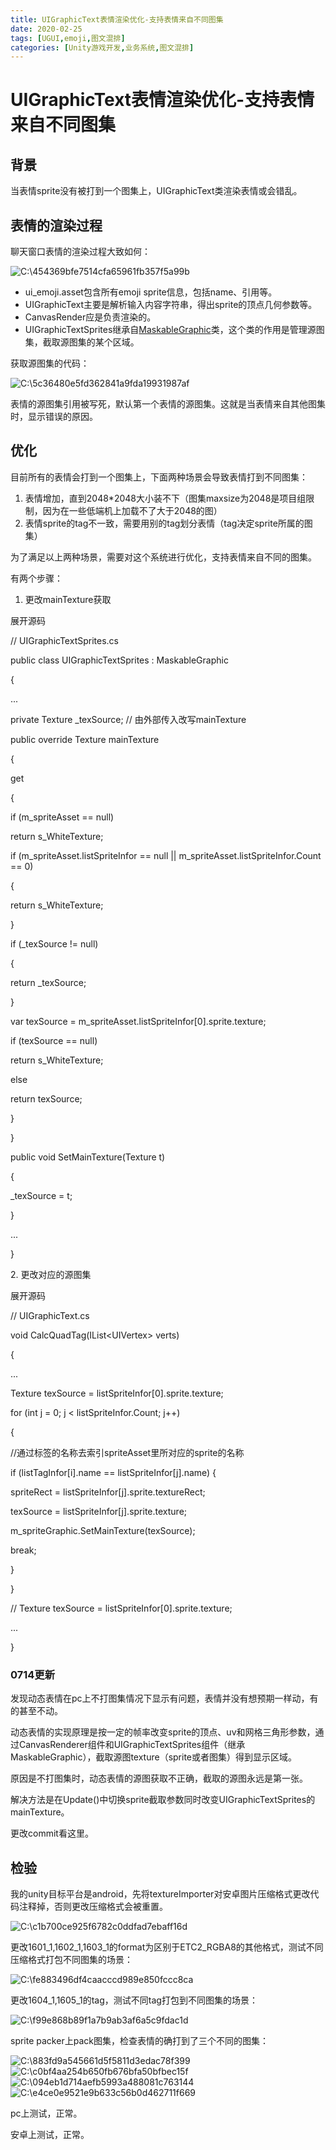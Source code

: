 ```yaml
---
title: UIGraphicText表情渲染优化-支持表情来自不同图集
date: 2020-02-25
tags: [UGUI,emoji,图文混排]
categories: [Unity游戏开发,业务系统,图文混排]
---
```


<!-- more -->


# UIGraphicText表情渲染优化-支持表情来自不同图集

## 背景

当表情sprite没有被打到一个图集上，UIGraphicText类渲染表情或会错乱。

## 表情的渲染过程

聊天窗口表情的渲染过程大致如何：

![C:\\454369bfe7514cfa65961fb357f5a99b](UGUIText组件实现图文混排——项目优化/620aa9915773654e87c2ed8201b32736.png)

-   ui_emoji.asset包含所有emoji sprite信息，包括name、引用等。
-   UIGraphicText主要是解析输入内容字符串，得出sprite的顶点几何参数等。
-   CanvasRender应是负责渲染的。
-   UIGraphicTextSprites继承自[MaskableGraphic](https://docs.unity.cn/cn/current/ScriptReference/UI.MaskableGraphic.html)类，这个类的作用是管理源图集，截取源图集的某个区域。

获取源图集的代码：

![C:\\5c36480e5fd362841a9fda19931987af](UGUIText组件实现图文混排——项目优化/78a230605169741abf7b42ea9cf32942.tmp)

表情的源图集引用被写死，默认第一个表情的源图集。这就是当表情来自其他图集时，显示错误的原因。

## 优化

目前所有的表情会打到一个图集上，下面两种场景会导致表情打到不同图集：

1.  表情增加，直到2048\*2048大小装不下（图集maxsize为2048是项目组限制，因为在一些低端机上加载不了大于2048的图）
2.  表情sprite的tag不一致，需要用别的tag划分表情（tag决定sprite所属的图集）

为了满足以上两种场景，需要对这个系统进行优化，支持表情来自不同的图集。

有两个步骤：

1.  更改mainTexture获取

展开源码

// UIGraphicTextSprites.cs

public class UIGraphicTextSprites : MaskableGraphic

{

...

private Texture \_texSource; // 由外部传入改写mainTexture

public override Texture mainTexture

{

get

{

if (m_spriteAsset == null)

return s_WhiteTexture;

if (m_spriteAsset.listSpriteInfor == null \|\| m_spriteAsset.listSpriteInfor.Count == 0)

{

return s_WhiteTexture;

}

if (_texSource != null)

{

return \_texSource;

}

var texSource = m_spriteAsset.listSpriteInfor[0].sprite.texture;

if (texSource == null)

return s_WhiteTexture;

else

return texSource;

}

}

public void SetMainTexture(Texture t)

{

\_texSource = t;

}

...

}

2\. 更改对应的源图集

展开源码

// UIGraphicText.cs

void CalcQuadTag(IList\<UIVertex\> verts)

{

...

Texture texSource = listSpriteInfor[0].sprite.texture;

for (int j = 0; j \< listSpriteInfor.Count; j++)

{

//通过标签的名称去索引spriteAsset里所对应的sprite的名称

if (listTagInfor[i].name == listSpriteInfor[j].name) {

spriteRect = listSpriteInfor[j].sprite.textureRect;

texSource = listSpriteInfor[j].sprite.texture;

m_spriteGraphic.SetMainTexture(texSource);

break;

}

}

// Texture texSource = listSpriteInfor[0].sprite.texture;

...

}


### 0714更新

发现动态表情在pc上不打图集情况下显示有问题，表情并没有想预期一样动，有的甚至不动。

动态表情的实现原理是按一定的帧率改变sprite的顶点、uv和网格三角形参数，通过CanvasRenderer组件和UIGraphicTextSprites组件（继承MaskableGraphic），截取源图texture（sprite或者图集）得到显示区域。

原因是不打图集时，动态表情的源图获取不正确，截取的源图永远是第一张。

解决方法是在Update()中切换sprite截取参数同时改变UIGraphicTextSprites的mainTexture。

更改commit看这里。

## 检验

我的unity目标平台是android，先将textureImporter对安卓图片压缩格式更改代码注释掉，否则更改压缩格式会被重置。

![C:\\c1b700ce925f6782c0ddfad7ebaff16d](UGUIText组件实现图文混排——项目优化/3dbde81dd90a3504f493adc0aeb348f5.tmp)

更改1601_1,1602_1,1603_1的format为区别于ETC2_RGBA8的其他格式，测试不同压缩格式打包不同图集的场景：

![C:\\fe883496df4caacccd989e850fccc8ca](UGUIText组件实现图文混排——项目优化/03742e0b64e62e87941c5ff8441ee88a.tmp)

更改1604_1,1605_1的tag，测试不同tag打包到不同图集的场景：

![C:\\f99e868b89f1a7b9ab3af6a5c9fdac1d](UGUIText组件实现图文混排——项目优化/c9e62ff06615ff8ab9ab1b914721f146.tmp)

sprite packer上pack图集，检查表情的确打到了三个不同的图集：

![C:\\883fd9a545661d5f5811d3edac78f399](UGUIText组件实现图文混排——项目优化/10e1096586b53ed9f944e9d5101c4241.tmp)![C:\\c0bf4aa254b650fb676bfa50bfbec15f](UGUIText组件实现图文混排——项目优化/dc44a3625ccf585467173a0f9a8e574f.tmp) ![C:\\094eb1d714aefb5993a488081c763144](UGUIText组件实现图文混排——项目优化/1b0894421887907ac78332cb31b81eca.tmp) ![C:\\e4ce0e9521e9b633c56b0d462711f669](UGUIText组件实现图文混排——项目优化/ceb2cc566e9ddb1db29fc8a826ecd3a1.tmp)

pc上测试，正常。

安卓上测试，正常。
